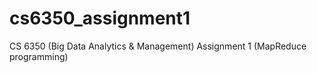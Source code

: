 # cs6350_assignment1
CS 6350 (Big Data Analytics &amp; Management) Assignment 1 (MapReduce programming)
